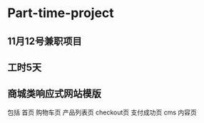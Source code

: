 # Part-time-project
## 11月12号兼职项目
## 工时5天
## 商城类响应式网站模版 
包括 
首页 
购物车页
产品列表页
checkout页
支付成功页
cms 内容页
